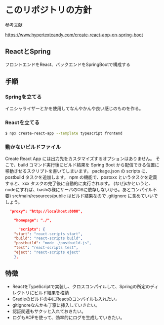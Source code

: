 # このリポジトリの方針

参考文献

https://www.hypertextcandy.com/create-react-app-on-spring-boot

## ReactとSpring
フロントエンドをReact、バックエンドをSpringBootで構成する

## 手順
### Springを立てる
イニシャライザーとかを使用してなんやかんや良い感じのものを作る。

### Reactを立てる
```bash
$ npx create-react-app --template typescript frontend
```

### 動かないビルドファイル
Create React App には出力先をカスタマイズするオプションはありません。
そこで、build コマンド実行後にビルド結果を Spring Boot から配信できる位置に移動させるスクリプトを書いてしまいます。
package.json の scripts に、postbuild タスクを追加します。
npm の機能で、postxxx というタスクを定義すると、xxx タスクの完了後に自動的に実行されます。
(なぜjsかというと、nodeにすれば、bashの様にサーバのOSに依存しないから。あとコンパイル不要)
src/main/resources/public はビルド結果なので .gitignore に含めていいでしょう。

```json
  "proxy": "http://localhost:8080",

    "homepage": "./",

      "scripts": {
    "start": "react-scripts start",
    "build": "react-scripts build",
    "postbuild": "node ./postbuild.js",
    "test": "react-scripts test",
    "eject": "react-scripts eject"
    },
```

## 特徴
* ReactをTypeScriptで実装し、クロスコンパイルして、Springの所定のディレクトリにビルド結果を格納
* Gradleのビルドの中にReactのコンパイルも入れたい。
* gitignoreなんかも丁寧に挿入していきたい。
* 認証関連もサクッと入れておきたい。
* ログもAOPを使って、効率的にログを生成していきたい。
